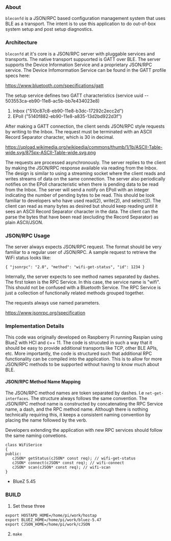  

### About


`bleconfd` is a JSON/RPC based configuration management system that uses BLE as a transport. The intent is to use this application to do out-of-box system setup and post setup diagnostics. 

### Architecture

`bleconfd` at it's core is a JSON/RPC server with pluggable services and transports. The native transport suppuorted is GATT over BLE. The server supports the Device Information Service and a proprietary JSON/RPC service. The Device Infomormation Service can be found in the GATT profile specs here:

https://www.bluetooth.com/specifications/gatt


The setup service defines two GATT characteristics (service uuid -- 503553ca-eb90-11e8-ac5b-bb7e434023e8)
1. Inbox ("510c87c8-eb90-11e8-b3dc-17292c2ecc2d")
1. EPoll ("5140f882-eb90-11e8-a835-13d2bd922d3f")


After making a GATT connection, the client sends JSON/RPC style requests by writing to the Inbox. The request must be terminated with an ASCII Record Separator character, which is 30 in decimal.


https://upload.wikimedia.org/wikipedia/commons/thumb/1/1b/ASCII-Table-wide.svg/875px-ASCII-Table-wide.svg.png

The requests are processed asynchronously. The server replies to the client by making the JSON/RPC response available via reading from the Inbox. The design is similar to using a streaming socket where the client reads and writes streams of data on the same connection. The server also periodically notifies on the EPoll characteristic when there is pending data to be read from the Inbox. The server will send a notify on EPoll with an integer indicating the number of pending bytes to be read. This should be look familiar to developers who have used read(2), write(2), and select(2). The client can read as many bytes as desired but should keep reading until it sees an ASCII Record Separator character in the data. The client can the parse the bytes that have been read (excluding the Record Separator) as plain ASCII/JSON.

### JSON/RPC Usage

The server always expects JSON/RPC request. The format should be very familiar to a regular user of JSON/RPC. A sample request to retrieve the WiFi status looks like:

```
{ "jsonrpc": "2.0", "method": "wifi-get-status", "id": 1234 }
```

Internally, the server expects to see method names separated by dashes. The first token is the RPC Service. In this case, the service name is "wifi". This should not be confused with a Bluetooth Service. The RPC Service is just a collection of functionally related methods grouped together.



The requests always use named parameters. 


https://www.jsonrpc.org/specification



### Implementation Details

This code was originally developed on Raspberry Pi running Raspian using BlueZ with HCI and c++ 11. The code is strucuted in such a way that it should be easy to provide additional transports like TCP, other BLE APIs, etc. More importantly, the code is structured such that additional RPC functionality can be compiled into the application. This is to allow for more JSON/RPC methods to be supported without having to know much about BLE.

#### JSON/RPC Method Name Mapping

The JSON/RPC method names are token separated by dashes. I.e `net-get-interfaces`. The structure always follows the same convention. The JSON/RPC method name is constructed by concatenating the RPC Service name, a dash, and the RPC method name. Although there is nothing technically requiring this, it keeps a consistent naming convention by placing the name followed by the verb.

Developers extending the application with new RPC services should follow the same naming convetions. 


```
class WiFiSerice
{
public:
   cJSON* getStatus(cJSON* const req); // wifi-get-status
   cJSON* connect(cJSON* const req); // wifi-connect
   cJSON* scan(cJSON* const req); // wifi-scan
}
```

* BlueZ 5.45

### BUILD

1. Set these three
```
export HOSTAPD_HOME=/home/pi/work/hostap
export BLUEZ_HOME=/home/pi/work/bluez-5.47
export CJSON_HOME=/home/pi/work/cJSON
```

2. `make`
